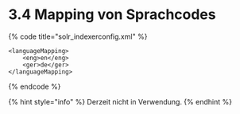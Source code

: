 # 3.4 Mapping von Sprachcodes

{% code title="solr\_indexerconfig.xml" %}
```markup
<languageMapping>
    <eng>en</eng>
    <ger>de</ger>
</languageMapping>
```
{% endcode %}

{% hint style="info" %}
Derzeit nicht in Verwendung. 
{% endhint %}

